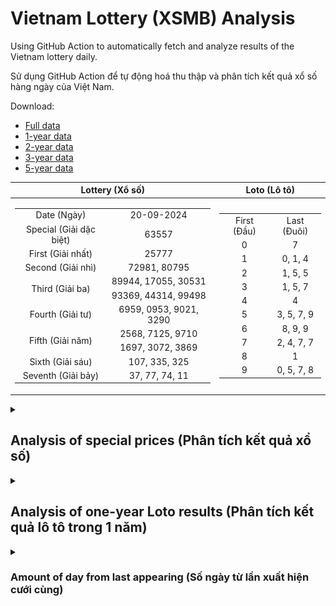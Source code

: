# Vietnam Lottery (XSMB) Analysis

Using GitHub Action to automatically fetch and analyze results of the Vietnam lottery daily.

Sử dụng GitHub Action để tự động hoá thu thập và phân tích kết quả xổ số hàng ngày của Việt Nam.

Download:

* [Full data](https://raw.githubusercontent.com/khiemdoan/vietnam-lottery-xsmb-analysis/main/results/xsmb.csv)
* [1-year data](https://raw.githubusercontent.com/khiemdoan/vietnam-lottery-xsmb-analysis/main/results/xsmb_1_year.csv)
* [2-year data](https://raw.githubusercontent.com/khiemdoan/vietnam-lottery-xsmb-analysis/main/results/xsmb_2_year.csv)
* [3-year data](https://raw.githubusercontent.com/khiemdoan/vietnam-lottery-xsmb-analysis/main/results/xsmb_3_year.csv)
* [5-year data](https://raw.githubusercontent.com/khiemdoan/vietnam-lottery-xsmb-analysis/main/results/xsmb_5_year.csv)

| Lottery (Xổ số) | Loto (Lô tô) |
| :------------: | :----------: |
| <table><tr><td>Date (Ngày)</td><td>20-09-2024</td></tr><tr><td>Special (Giải dặc biệt)</td><td>63557</td></tr><tr><td>First (Giải nhất)</td><td>25777</td></tr><tr><td>Second (Giải nhì)</td><td>72981, 80795</td></tr><tr><td rowspan="2">Third (Giải ba)</td><td>89944, 17055, 30531</td></tr><tr><td>93369, 44314, 99498</td></tr><tr><td>Fourth (Giải tư)</td><td>6959, 0953, 9021, 3290</td></tr><tr><td rowspan="2">Fifth (Giải năm)</td><td>2568, 7125, 9710</td></tr><tr><td>1697, 3072, 3869</td></tr><tr><td>Sixth (Giải sáu)</td><td>107, 335, 325</td></tr><tr><td>Seventh (Giải bảy)</td><td>37, 77, 74, 11</td></tr></table> | <table><tr><td>First (Đầu)</td><td>Last (Đuôi)</td></tr><tr><td>0</td><td>7</td></tr><tr><td>1</td><td>0, 1, 4</td></tr><tr><td>2</td><td>1, 5, 5</td></tr><tr><td>3</td><td>1, 5, 7</td></tr><tr><td>4</td><td>4</td></tr><tr><td>5</td><td>3, 5, 7, 9</td></tr><tr><td>6</td><td>8, 9, 9</td></tr><tr><td>7</td><td>2, 4, 7, 7</td></tr><tr><td>8</td><td>1</td></tr><tr><td>9</td><td>0, 5, 7, 8</td></tr></table> |

<details>
  <summary><h2>Analysis of special prices (Phân tích kết quả xổ số)</h2></summary>
  <h3>Amount of day from last appearing (Số ngày từ lần xuất hiện cuối cùng)</h3>

  ![Delta](images/special_delta.jpg)

  <h3>Top 10 amount of day from last appearing (Top 10 số lâu chưa xuất hiện)</h3>

  ![Delta top 10](images/special_delta_top_10.jpg)
</details>

<details>
  <summary><h2>Analysis of one-year Loto results (Phân tích kết quả lô tô trong 1 năm)</h2></summary>

  Max: 132. Min: 63.

  Mean: 97.74. Standard deviation: 11.77.

  <h3>Detail (Chi tiết)</h3>

  ![Detail](images/heatmap.jpg)

  <h3>Top 10</h3>

  ![Top 10](images/top-10.jpg)

  <h3>Distribution (Phân bổ)</h3>

  ![Distribution](images/distribution.jpg)
</details>

<details>
  <summary><h3>Amount of day from last appearing (Số ngày từ lần xuất hiện cưới cùng)</h2></summary>

  ![Delta](images/delta.jpg)

  <h3>Top 10 amount of day from last appearing (Top 10 số lâu chưa xuất hiện)</h3>

  ![Delta top 10](images/delta_top_10.jpg)
</details>